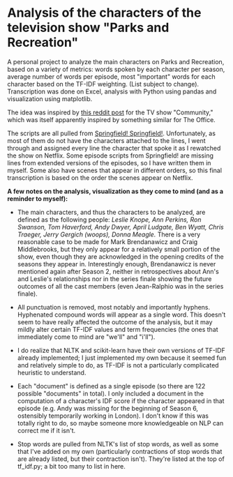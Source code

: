 # Analysis of the characters of the television show "Parks and Recreation"

A personal project to analyze the main characters on Parks and Recreation, based on a variety of metrics: words spoken by each character per season, average number of words per episode, most "important" words for each character based on the TF-IDF weighting. (List subject to change). Transcription was done on Excel, analysis with Python using pandas and visualization using matplotlib.

The idea was inspired by [this reddit post](https://www.reddit.com/r/dataisbeautiful/comments/cy02do/analysis_of_lead_characters_dialogue_from_the_tv/) for the TV show "Community," which was itself apparently inspired by something similar for The Office.

The scripts are all pulled from [Springfield! Springfield!](https://www.springfieldspringfield.co.uk/episode_scripts.php?tv-show=parks-and-recreation). Unfortunately, as most of them do not have the characters attached to the lines, I went through and assigned every line the character that spoke it as I rewatched the show on Netflix. Some episode scripts from Springfield! are missing lines from extended versions of the episodes, so I have written them in myself. Some also have scenes that appear in different orders, so this final transcription is based on the order the scenes appear on Netflix.

**A few notes on the analysis, visualization as they come to mind (and as a reminder to myself):**
- The main characters, and thus the characters to be analyzed, are defined as the following people: _Leslie Knope, Ann Perkins, Ron Swanson, Tom Haverford, Andy Dwyer, April Ludgate, Ben Wyatt, Chris Traeger, Jerry Gergich (woops), Donna Meagle._ There is a very reasonable case to be made for Mark Brendanawicz and Craig Middlebrooks, but they only appear for a relatively small portion of the show, even though they are acknowledged in the opening credits of the seasons they appear in. Interestingly enough, Brendanawicz is never mentioned again after Season 2, neither in retrospectives about Ann's and Leslie's relationships nor in the series finale showing the future outcomes of all the cast members (even Jean-Ralphio was in the series finale).

- All punctuation is removed, most notably and importantly hyphens. Hyphenated compound words will appear as a single word. This doesn't seem to have really affected the outcome of the analysis, but it may mildly alter certain TF-IDF values and term frequencies (the ones that immediately come to mind are "we'll" and "i'll").

- I do realize that NLTK and scikit-learn have their own versions of TF-IDF already implemented; I just implemented my own because it seemed fun and relatively simple to do, as TF-IDF is not a particularly complicated heuristic to understand.

- Each "document" is defined as a single episode (so there are 122 possible "documents" in total). I only included a document in the computation of a character's IDF score if the character appeared in that episode (e.g. Andy was missing for the beginning of Season 6, ostensibly temporarily working in London). I don't know if this was totally right to do, so maybe someone more knowledgeable on NLP can correct me if it isn't.

- Stop words are pulled from NLTK's list of stop words, as well as some that I've added on my own (particularly contractions of stop words that are already listed, but their contraction isn't). They're listed at the top of tf_idf.py; a bit too many to list in here.

